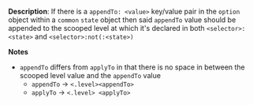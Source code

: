 __Description__: If there is a `appendTo: <value>` key/value pair in the `option` object within a `common` `state` object then said `appendTo` value should be appended to the scooped level at which it's declared in both `<selector>:<state>` and `<selector>:not(:<state>)`

__Notes__

- `appendTo` differs from `applyTo` in that there is no space in between the scooped level value and the `appendTo` value
    + `appendTo` -> `<.level><appendTo>`
    + `applyTo` -> `<.level> <applyTo>`

